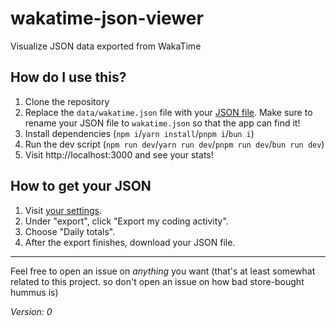 # wakatime-json-viewer
Visualize JSON data exported from WakaTime

## How do I use this?
1. Clone the repository
1. Replace the `data/wakatime.json` file with your [JSON file](#how-to-get-your-JSON). Make sure to rename your JSON file to `wakatime.json` so that the app can find it!
1. Install dependencies (`npm i`/`yarn install`/`pnpm i`/`bun i`)
1. Run the dev script (`npm run dev`/`yarn run dev`/`pnpm run dev`/`bun run dev`)
1. Visit http://localhost:3000 and see your stats!

## How to get your JSON

1. Visit [your settings](https://wakatime.com/settings/account).
1. Under "export", click "Export my coding activity".
1. Choose "Daily totals".
1. After the export finishes, download your JSON file.

---

Feel free to open an issue on *anything* you want (that's at least somewhat related to this project. so don't open an issue on how bad store-bought hummus is)

_Version: 0_

